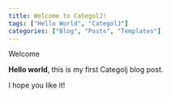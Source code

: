 ```yaml
---
title: Welcome to CategolJ!
tags: ["Hello World", "CategolJ"]
categories: ["Blog", "Posts", "Templates"]
---
```


Welcome

**Hello world**, this is my first Categolj blog post.

I hope you like it!

